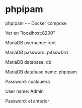 # phpipam
phpIpam - - Docker compose

Ver en "localhost:8200"

MariaDB username: root

MariaDB password: p4ssw0rd

MariaDB database: db

MariaDB database name: phpipam


Password: cualquiera 

User name: Admin

Password: el anterior 





